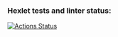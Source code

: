 ### Hexlet tests and linter status:
[![Actions Status](https://github.com/arf1e/frontend-project-lvl4/workflows/hexlet-check/badge.svg)](https://github.com/arf1e/frontend-project-lvl4/actions)